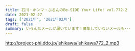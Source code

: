 ```yaml
---
title: 石川・ホンマ・ぶるんのBe-SIDE Your Life! vol.772-2
date: 2021-02-27
tags: ['2021年', '2021年02月']
draft: false
summary: いろんなメールが届いています！募集していないメールも･･･
---
```


http://project-phi.ddo.jp/ishikawa/ishikawa772_2.mp3
